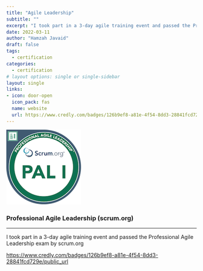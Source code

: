 ```yaml
---
title: "Agile Leadership"
subtitle: ""
excerpt: "I took part in a 3-day agile training event and passed the Professional Agile Leadership exam by scrum.org"
date: 2022-03-11
author: "Hamzah Javaid"
draft: false
tags:
  - certification
categories:
  - certification
# layout options: single or single-sidebar
layout: single
links:
- icon: door-open
  icon_pack: fas
  name: website
  url: https://www.credly.com/badges/126b9ef8-a81e-4f54-8dd3-28841fcd729e/public_url
---
```


![Professional Agile Leadership](featured-hex.png)

### Professional Agile Leadership (scrum.org)
---

I took part in a 3-day agile training event and passed the Professional Agile Leadership exam by scrum.org

https://www.credly.com/badges/126b9ef8-a81e-4f54-8dd3-28841fcd729e/public_url
